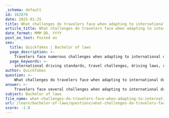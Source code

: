 ```yaml
---
_schema: default
id: 162878
date: 2025-01-25
title: What challenges do travelers face when adapting to international driving standards?
article_title: What challenges do travelers face when adapting to international driving standards?
date_format: MMM DD, YYYY
post_on_text: Posted on
seo:
  title: QuickTakes | Bachelor of laws
  page_description: >-
    Travelers face numerous challenges when adapting to international driving standards, including variations in driving laws, cultural differences, language barriers, road conditions, and the need for appropriate legal documentation to ensure safe and legal driving abroad.
  page_keywords: >-
    international driving standards, travel challenges, driving laws, road signs, cultural differences, documentation, insurance, traffic patterns, night driving, road conditions, preparation, safety, legal compliance
author: QuickTakes
question: >-
    What challenges do travelers face when adapting to international driving standards?
answer: >-
    Travelers face several challenges when adapting to international driving standards, which can significantly impact their safety and legal compliance while on the road. Here are some of the key challenges:\n\n1. **Variability in Driving Laws**: Each country has its own set of driving laws and regulations, which can vary widely. This includes differences in speed limits, seat belt laws, and rules regarding mobile phone usage while driving. Travelers must familiarize themselves with these local laws to avoid legal complications and ensure safe driving practices.\n\n2. **Cultural Differences**: Driving customs can differ significantly from one country to another. For instance, the use of car horns may be a common form of communication in some cultures, while in others, it may be considered rude. Understanding these cultural nuances is essential for adapting to local driving environments.\n\n3. **Language Barriers**: Road signs and traffic regulations may be in a language unfamiliar to the traveler. This can lead to misunderstandings and potential violations of traffic laws. Learning basic phrases in the local language and understanding common road signs can help mitigate this issue.\n\n4. **Road Conditions**: The physical condition of roads can vary greatly. Some countries may have well-maintained highways, while others may have poorly maintained roads with potholes or other hazards. Travelers need to be prepared for different driving conditions and adjust their driving behavior accordingly.\n\n5. **Legal Documentation**: Travelers must ensure they have the appropriate documentation, such as a valid driver’s license, an International Driving Permit (IDP), and insurance documents. Not all countries recognize foreign licenses, so it is crucial to verify the requirements of the destination country before traveling.\n\n6. **Night Driving**: Driving at night can be particularly challenging due to reduced visibility and unfamiliar road conditions. Many travelers are advised to avoid driving at night whenever possible to reduce the risk of accidents.\n\n7. **Adapting to Local Traffic Patterns**: Traffic patterns, including the flow of vehicles and pedestrian behavior, can differ significantly. For example, some countries may have roundabouts, while others may not. Understanding these patterns is vital for safe navigation.\n\n8. **Temporary Regulations**: The COVID-19 pandemic has led many countries to implement temporary driving regulations, which may not be well-publicized. Travelers need to stay informed about any changes to driving laws that may affect their travel plans.\n\n9. **Insurance and Liability**: Understanding the insurance requirements and liability laws in the destination country is crucial. Travelers must ensure they are adequately covered in case of an accident, as liability laws can differ significantly from their home country.\n\n10. **Preparation and Research**: Adequate preparation is essential for a smooth driving experience. This includes researching local driving regulations, understanding the vehicle rental process, and ensuring that the vehicle is in good condition for travel.\n\nBy addressing these challenges through thorough research and preparation, travelers can enhance their driving experience abroad and ensure compliance with local laws, ultimately promoting road safety for themselves and others.
subject: Bachelor of laws
file_name: what-challenges-do-travelers-face-when-adapting-to-international-driving-standards.md
url: /learn/bachelor-of-laws/questions/what-challenges-do-travelers-face-when-adapting-to-international-driving-standards
score: -1.0
---
```


&nbsp;